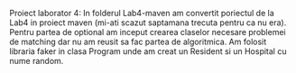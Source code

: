Proiect laborator 4:
In folderul Lab4-maven am convertit poriectul de la Lab4 in proiect maven (mi-ati scazut saptamana trecuta pentru ca nu era).
Pentru partea de optional am inceput crearea claselor necesare problemei de matching dar nu am reusit sa fac partea de algoritmica.
Am folosit libraria faker in clasa Program unde am creat un Resident si un Hospital cu nume random.
